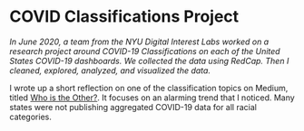 # COVID Classifications Project

_In June 2020, a team from the NYU Digital Interest Labs worked on a research project around COVID-19 Classifications on each of the United States COVID-19 dashboards. We collected the data using RedCap. Then I cleaned, explored, analyzed, and visualized the data._  

I wrote up a short reflection on one of the classification topics on Medium, titled <a href="https://medium.com/digitalinterests/who-is-the-other-c28a6723cf32">Who is the Other?</a>. It focuses on an alarming trend that I noticed. Many states were not publishing aggregated COVID-19 data for all racial categories.
